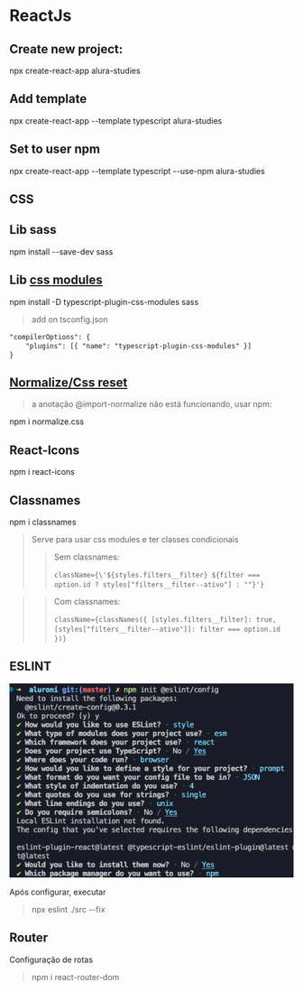 # ReactJs

## Create new project:

npx create-react-app alura-studies

## Add template

npx create-react-app --template typescript alura-studies

## Set to user npm

npx create-react-app --template typescript --use-npm alura-studies

## CSS

## Lib sass

npm install --save-dev sass

## Lib [css modules](https://www.npmjs.com/package/typescript-plugin-css-modules)

npm install -D typescript-plugin-css-modules sass

> add on tsconfig.json

    "compilerOptions": {
        "plugins": [{ "name": "typescript-plugin-css-modules" }]
    }

## [Normalize/Css reset](https://create-react-app.dev/docs/adding-css-reset)

> a anotação @import-normalize não está funcionando, usar npm:

npm i normalize.css

## React-Icons

npm i react-icons

## Classnames

npm i classnames

> Serve para usar css modules e ter classes condicionais
>
> > Sem classnames:
> >
> > `className={\'${styles.filters__filter} ${filter === option.id ? styles["filters__filter--ativo"] : ""}'}`

> > Com classnames:
> >
> > `className={classNames({ [styles.filters__filter]: true, [styles["filters__filter--ativo"]]: filter === option.id })}`

## ESLINT

![eslint](eslint.png)

Após configurar, executar

> npx eslint ./src --fix

## Router

Configuração de rotas

> npm i react-router-dom
